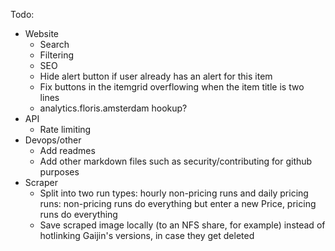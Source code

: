 Todo:
- Website
  - Search
  - Filtering
  - SEO
  - Hide alert button if user already has an alert for this item
  - Fix buttons in the itemgrid overflowing when the item title is two lines
  - analytics.floris.amsterdam hookup?
- API
  - Rate limiting
- Devops/other
  - Add readmes
  - Add other markdown files such as security/contributing for github purposes
- Scraper
  - Split into two run types: hourly non-pricing runs and daily pricing runs: non-pricing runs do everything but enter a new Price, pricing runs do everything
  - Save scraped image locally (to an NFS share, for example) instead of hotlinking Gaijin's versions, in case they get deleted
